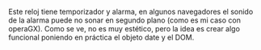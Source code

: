 Este reloj tiene temporizador y alarma, en algunos navegadores el sonido de la alarma puede no sonar en segundo plano (como es mi caso con operaGX).
Como se ve, no es muy estético, pero la idea es crear algo funcional poniendo en práctica el objeto date y el DOM.
